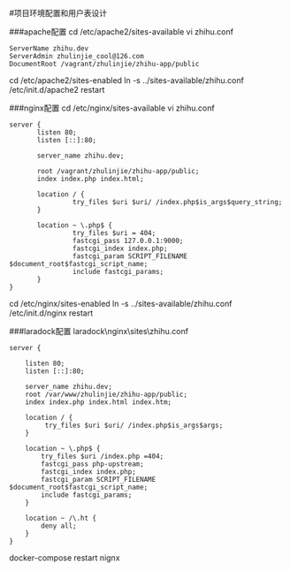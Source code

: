#项目环境配置和用户表设计

###apache配置
cd /etc/apache2/sites-available
vi zhihu.conf
```
ServerName zhihu.dev
ServerAdmin zhulinjie_cool@126.com
DocumentRoot /vagrant/zhulinjie/zhihu-app/public
```

cd /etc/apache2/sites-enabled
ln -s ../sites-available/zhihu.conf
/etc/init.d/apache2 restart

###nginx配置
cd /etc/nginx/sites-available
vi zhihu.conf
```
server {
       listen 80;
       listen [::]:80;

       server_name zhihu.dev;

       root /vagrant/zhulinjie/zhihu-app/public;
       index index.php index.html;

       location / {
                try_files $uri $uri/ /index.php$is_args$query_string;
       }

       location ~ \.php$ {
                try_files $uri = 404;
                fastcgi_pass 127.0.0.1:9000;
                fastcgi_index index.php;
                fastcgi_param SCRIPT_FILENAME $document_root$fastcgi_script_name;
                include fastcgi_params;
       }
}
```

cd /etc/nginx/sites-enabled
ln -s ../sites-available/zhihu.conf
/etc/init.d/nginx restart

###laradock配置
laradock\nginx\sites\zhihu.conf
```
server {

    listen 80;
    listen [::]:80;

    server_name zhihu.dev;
    root /var/www/zhulinjie/zhihu-app/public;
    index index.php index.html index.htm;

    location / {
         try_files $uri $uri/ /index.php$is_args$args;
    }

    location ~ \.php$ {
        try_files $uri /index.php =404;
        fastcgi_pass php-upstream;
        fastcgi_index index.php;
        fastcgi_param SCRIPT_FILENAME $document_root$fastcgi_script_name;
        include fastcgi_params;
    }

    location ~ /\.ht {
        deny all;
    }
}
```
docker-compose restart nignx

